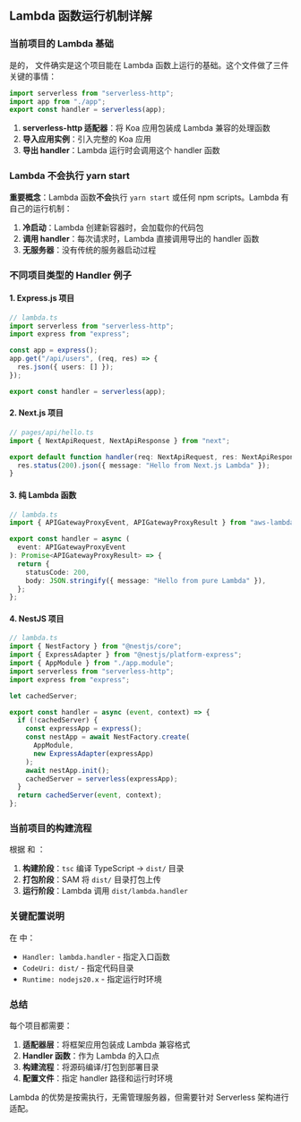 ## Lambda 函数运行机制详解

### 当前项目的 Lambda 基础

是的，<mcfile name="lambda.ts" path="d:\FL2025\Fl-My-Bff\Fl-Bff\lambda.ts"></mcfile> 文件确实是这个项目能在 Lambda 函数上运行的基础。这个文件做了三件关键的事情：

```typescript
import serverless from "serverless-http";
import app from "./app";
export const handler = serverless(app);
```

1. **serverless-http 适配器**：将 Koa 应用包装成 Lambda 兼容的处理函数
2. **导入应用实例**：引入完整的 Koa 应用
3. **导出 handler**：Lambda 运行时会调用这个 handler 函数

### Lambda 不会执行 yarn start

**重要概念**：Lambda 函数**不会**执行 `yarn start` 或任何 npm scripts。Lambda 有自己的运行机制：

1. **冷启动**：Lambda 创建新容器时，会加载你的代码包
2. **调用 handler**：每次请求时，Lambda 直接调用导出的 handler 函数
3. **无服务器**：没有传统的服务器启动过程

### 不同项目类型的 Handler 例子

#### 1. **Express.js 项目**

```typescript
// lambda.ts
import serverless from "serverless-http";
import express from "express";

const app = express();
app.get("/api/users", (req, res) => {
  res.json({ users: [] });
});

export const handler = serverless(app);
```

#### 2. **Next.js 项目**

```typescript
// pages/api/hello.ts
import { NextApiRequest, NextApiResponse } from "next";

export default function handler(req: NextApiRequest, res: NextApiResponse) {
  res.status(200).json({ message: "Hello from Next.js Lambda" });
}
```

#### 3. **纯 Lambda 函数**

```typescript
// lambda.ts
import { APIGatewayProxyEvent, APIGatewayProxyResult } from "aws-lambda";

export const handler = async (
  event: APIGatewayProxyEvent
): Promise<APIGatewayProxyResult> => {
  return {
    statusCode: 200,
    body: JSON.stringify({ message: "Hello from pure Lambda" }),
  };
};
```

#### 4. **NestJS 项目**

```typescript
// lambda.ts
import { NestFactory } from "@nestjs/core";
import { ExpressAdapter } from "@nestjs/platform-express";
import { AppModule } from "./app.module";
import serverless from "serverless-http";
import express from "express";

let cachedServer;

export const handler = async (event, context) => {
  if (!cachedServer) {
    const expressApp = express();
    const nestApp = await NestFactory.create(
      AppModule,
      new ExpressAdapter(expressApp)
    );
    await nestApp.init();
    cachedServer = serverless(expressApp);
  }
  return cachedServer(event, context);
};
```

### 当前项目的构建流程

根据 <mcfile name="build.js" path="d:\FL2025\Fl-My-Bff\Fl-Bff\build.js"></mcfile> 和 <mcfile name="template-vpc.yaml" path="d:\FL2025\Fl-My-Bff\Fl-Bff\template-vpc.yaml"></mcfile>：

1. **构建阶段**：`tsc` 编译 TypeScript → `dist/` 目录
2. **打包阶段**：SAM 将 `dist/` 目录打包上传
3. **运行阶段**：Lambda 调用 `dist/lambda.handler`

### 关键配置说明

在 <mcfile name="template-vpc.yaml" path="d:\FL2025\Fl-My-Bff\Fl-Bff\template-vpc.yaml"></mcfile> 中：

- `Handler: lambda.handler` - 指定入口函数
- `CodeUri: dist/` - 指定代码目录
- `Runtime: nodejs20.x` - 指定运行时环境

### 总结

每个项目都需要：

1. **适配器层**：将框架应用包装成 Lambda 兼容格式
2. **Handler 函数**：作为 Lambda 的入口点
3. **构建流程**：将源码编译/打包到部署目录
4. **配置文件**：指定 handler 路径和运行时环境

Lambda 的优势是按需执行，无需管理服务器，但需要针对 Serverless 架构进行适配。
